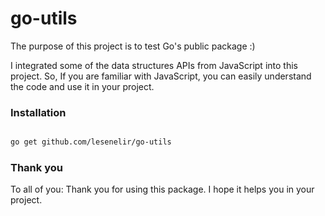 # go-utils

The purpose of this project is to test Go's public package :)

I integrated some of the data structures APIs from JavaScript into this project.
So, If you are familiar with JavaScript, you can easily understand the code and use it in your project.


### Installation

```bash

go get github.com/lesenelir/go-utils

```

### Thank you
To all of you: Thank you for using this package. I hope it helps you in your project.
